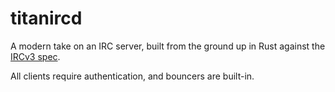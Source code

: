 # titanircd

A modern take on an IRC server, built from the ground up in Rust
against the [IRCv3 spec].

All clients require authentication, and bouncers are built-in.

[IRCv3 spec]: https://modern.ircdocs.horse/